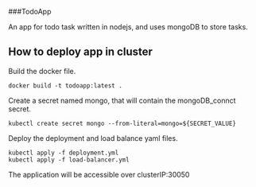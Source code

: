 ###TodoApp

An app for todo task written in nodejs, and uses mongoDB to store tasks.

## How to deploy app in cluster

Build the docker file.

```docker
docker build -t todoapp:latest .
```

Create a secret named mongo, that will contain the mongoDB_connct secret.

```kubectl
kubectl create secret mongo --from-literal=mongo=${SECRET_VALUE}
```

Deploy the deployment and load balance yaml files.

```docker
kubectl apply -f deployment.yml
kubectl apply -f load-balancer.yml
```

The application will be accessible over clusterIP:30050
